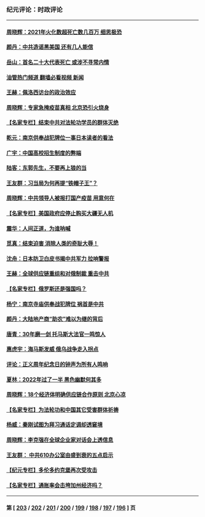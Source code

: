 ### 纪元评论：时政评论
---
#### [周晓辉：2021年火化数超死亡数几百万 细思极恐](../../pages/nsc1025/n13789531.md?07270330) 
#### [颜丹：中共造谣黑美国 还有几人能信](../../pages/nsc1025/n13789515.md?07270330) 
#### [岳山：首名二十大代表死亡 或涉不寻常内情](../../pages/nsc1025/n13789290.md?07270330) 
#### [油管热门频道 翻墙必看视频 新闻](ok?07270330)
#### [王赫：佩洛西访台的政治效应](../../pages/nsc1025/n13789135.md?07270330) 
#### [周晓辉：专家急掩疫苗真相 北京恐引火烧身](../../pages/nsc1025/n13788876.md?07270330) 
#### [【名家专栏】结束中共对法轮功学员的群体灭绝](../../pages/nsc1025/n13788768.md?07270330) 
#### [乾元：南京供奉战犯牌位一事日本读者的看法](../../pages/nsc1025/n13788432.md?07270330) 
#### [广宇：中国高校招生制度的弊端](../../pages/nsc1025/n13788579.md?07270330) 
#### [陆客：东郭先生，不要再上狼的当](../../pages/nsc1025/n13788467.md?07270330) 
#### [王友群：习当局为何再提“铁帽子王”？](../../pages/nsc1025/n13788244.md?07270330) 
#### [周晓辉：中共领导人被报打国产疫苗 用意何在](../../pages/nsc1025/n13788248.md?07270330) 
#### [【名家专栏】美国政府应停止购买大疆无人机](../../pages/nsc1025/n13788100.md?07270330) 
#### [震华：人间正道，为谁呐喊](../../pages/nsc1025/n13788054.md?07270330) 
#### [觅真：结束迫害 消除人类的奇耻大辱！](../../pages/nsc1025/n13788035.md?07270330) 
#### [沈舟：日本防卫白皮书揭中共军力 拉响警报](../../pages/nsc1025/n13787960.md?07270330) 
#### [王赫：全球供应链重组和对俄制裁 重击中共](../../pages/nsc1025/n13787843.md?07270330) 
#### [【名家专栏】俄罗斯还是强国吗？](../../pages/nsc1025/n13787760.md?07270330) 
#### [杨宁：南京寺庙供奉战犯牌位 祸首是中共](../../pages/nsc1025/n13787895.md?07270330) 
#### [颜丹：大陆地产商“助农”难以为继的背后](../../pages/nsc1025/n13787847.md?07270330) 
#### [唐青：30年磨一剑 托马斯大法官一鸣惊人](../../pages/nsc1025/n13787495.md?07270330) 
#### [惠虎宇：海马斯发威 俄乌战争走入拐点](../../pages/nsc1025/n13787363.md?07270330) 
#### [评论：正义周年纪念日的钟声为所有人鸣响](../../pages/nsc1025/n13787109.md?07270330) 
#### [夏林：2022年过了一半 黑色幽默何其多](../../pages/nsc1025/n13786449.md?07270330) 
#### [周晓辉：18个经济体明确供应链合作原则  北京心凉](../../pages/nsc1025/n13787301.md?07270330) 
#### [【名家专栏】为法轮功和中国其它受害群体祈祷](../../pages/nsc1025/n13787107.md?07270330) 
#### [杨威：秦刚试图为拜习通话定调却透窘境](../../pages/nsc1025/n13786647.md?07270330) 
#### [周晓辉：李克强在全球企业家对话会上透信息](../../pages/nsc1025/n13786362.md?07270330) 
#### [王友群： 中共610办公室由盛到衰的五点启示](../../pages/nsc1025/n13786393.md?07270330) 
#### [【纪元专栏】多伦多约克堡再次受攻击](../../pages/nsc1025/n13786494.md?07270330) 
#### [【名家专栏】通胀率会击垮加州经济吗？](../../pages/nsc1025/n13785455.md?07270330) 

---
#### 第 [ [203](./203.md?07270330) / [202](./202.md?07270330) / [201](./201.md?07270330) / [200](./200.md?07270330) / [199](./199.md?07270330) / [198](./198.md?07270330) / [197](./197.md?07270330) / [196](./196.md?07270330) ] 页
